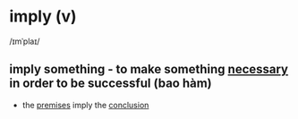 # imply (v)

/ɪmˈplaɪ/

## imply something - to make something [necessary](../n/necessary-adj.md#that-must-exist-or-happen-and-cannot-be-avoided-cần-thiết) in order to be successful (bao hàm)

- the [premises](../p/premise-n.md#a-statement-or-an-idea-that-forms-the-basis-for-a-reasonable-line-of-argument-tiền-đề-giả-thuyết) imply the [conclusion](../c/conclusion-n.md#something-that-you-decide-when-you-have-thought-about-all-the-information-connected-with-the-situation-kết-luận)